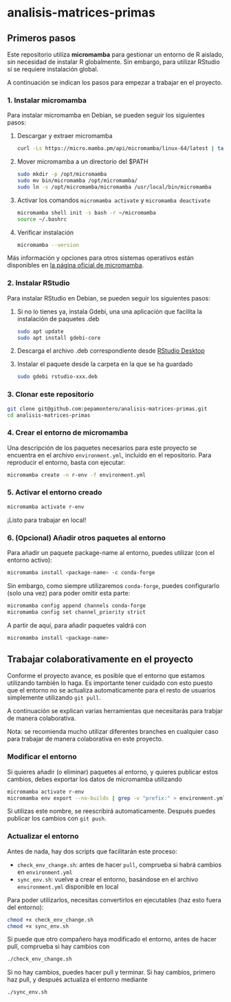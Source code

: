 # analisis-matrices-primas

## Primeros pasos

Este repositorio utiliza **micromamba** para gestionar un entorno de R aislado, sin necesidad de instalar R globalmente.
Sin embargo, para utilizar RStudio sí se requiere instalación global.

A continuación se indican los pasos para empezar a trabajar en el proyecto.

### 1. Instalar micromamba

Para instalar micromamba en Debian, se pueden seguir los siguientes pasos:

1. Descargar y extraer micromamba

    ```bash
    curl -Ls https://micro.mamba.pm/api/micromamba/linux-64/latest | tar -xvj bin/micromamba
    ```

2. Mover micromamba a un directorio del $PATH

    ```bash
    sudo mkdir -p /opt/micromamba
	sudo mv bin/micromamba /opt/micromamba/
	sudo ln -s /opt/micromamba/micromamba /usr/local/bin/micromamba
    ```
    
3. Activar los comandos `micromamba activate` y `micromamba deactivate`

    ```bash
    micromamba shell init -s bash -r ~/micromamba
	source ~/.bashrc
    ```
    
4. Verificar instalación

    ```bash
    micromamba --version
    ```
    
Más información y opciones para otros sistemas operativos están disponibles en [la página oficial de micromamba](https://mamba.readthedocs.io/en/latest/installation/micromamba-installation.html).
    
### 2. Instalar RStudio

Para instalar RStudio en Debian, se pueden seguir los siguientes pasos:

1. Si no lo tienes ya, instala Gdebi, una una aplicación que facilita la instalación de paquetes .deb

    ```bash
    sudo apt update
    sudo apt install gdebi-core
    ```
    
2. Descarga el archivo .deb correspondiente desde [RStudio Desktop](https://posit.co/download/rstudio-desktop/)

3. Instalar el paquete desde la carpeta en la que se ha guardado

    ```bash
    sudo gdebi rstudio-xxx.deb
    ```
    
### 3. Clonar este repositorio

```bash
git clone git@github.com:pepamontero/analisis-matrices-primas.git
cd analisis-matrices-primas
```
    
### 4. Crear el entorno de micromamba

Una descripción de los paquetes necesarios para este proyecto se encuentra en el archivo `environment.yml`, incluido en el repositorio. Para reproducir el entorno, basta con ejecutar:

```bash
micromamba create -n r-env -f environment.yml
```

### 5. Activar el entorno creado

```bash
micromamba activate r-env
```

¡Listo para trabajar en local!

### 6. (Opcional) Añadir otros paquetes al entorno

Para añadir un paquete package-name al entorno, puedes utilizar (con el entorno activo):

```bash
micromamba install <package-name> -c conda-forge
```

Sin embargo, como siempre utilizaremos `conda-forge`, puedes configurarlo (solo una vez) para poder omitir esta parte:

```bash
micromamba config append channels conda-forge
micromamba config set channel_priority strict
```

A partir de aquí, para añadir paquetes valdrá con

```bash
micromamba install <package-name>
```



## Trabajar colaborativamente en el proyecto

Conforme el proyecto avance, es posible que el entorno que estamos utilizando también lo haga. Es importante tener cuidado con esto puesto que el entorno no se actualiza automaticamente para el resto de usuarios simplemente utilizando `git pull`.

A continuación se explican varias herramientas que necesitarás para trabjar de manera colaborativa.

Nota: se recomienda mucho utilizar diferentes branches en cualquier caso para trabajar de manera colaborativa en este proyecto.

### Modificar el entorno

Si quieres añadir (o eliminar) paquetes al entorno, y quieres publicar estos cambios, debes exportar los datos de micromamba utilizando

```bash
micromamba activate r-env
micromamba env export --no-builds | grep -v "prefix:" > environment.yml
```

Si utilizas este nombre, se reescribirá automaticamente. Después puedes publicar los cambios con `git push`.

### Actualizar el entorno

Antes de nada, hay dos scripts que facilitarán este proceso:

- `check_env_change.sh`: antes de hacer `pull`, comprueba si habrá cambios en `environment.yml`
- `sync_env.sh`: vuelve a crear el entorno, basándose en el archivo `environment.yml` disponible en local

Para poder utilizarlos, necesitas convertirlos en ejecutables (haz esto fuera del entorno):

```bash
chmod +x check_env_change.sh
chmod +x sync_env.sh
```

Si puede que otro compañero haya modificado el entorno, antes de hacer pull, comprueba si hay cambios con

```bash
./check_env_change.sh
```

Si no hay cambios, puedes hacer pull y terminar. Si hay cambios, primero haz pull, y después actualiza el entorno mediante

```bash
./sync_env.sh
```

